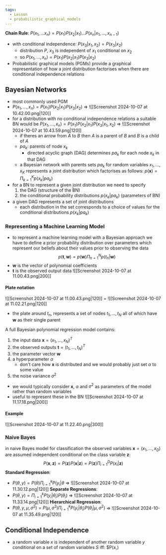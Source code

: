 ```yaml
---
tags:
  - Lesson
  - probabilistic_graphical_models
---
```

**Chain Rule**: $P(x_1,...x_n)=P(x_1)P(x_2|x_1)...P(x_n|x_1,...,x_{n-1})$
- with conditional independence: $P(x_3|x_1,x_2)=P(x_3|x_2)$
	- distribution $P$, $x_3$ is independent of $x_1$ conditional on $x_2$
	- so $P(x_1,...,x_n)=P(x_1)P(x_2|x_1)P(x_3|x_2)$
- Probabilistic graphical models (PGMs) provide a graphical representation of how a joint distribution factorises when there are conditional independence relations
## Bayesian Networks
- most commonly used PGM
- $P(x_1,...,x_n)=P(x_1)P(x_2|x_1)P(x_3|x_2)$ $\Rightarrow$ ![[Screenshot 2024-10-07 at 10.42.00.png|120]]
- for a distribution with no conditional independence relations a suitable BN would be $P(x_1,...,x_n)=P(x_1)P(x_2|x_1)P(x_3|x_1, x_2)$ $\Rightarrow$  ![[Screenshot 2024-10-07 at 10.43.59.png|120]]
	- if theres an arrow from $A$ to $B$ then $A$ is a parent of $B$ and $B$ is a child of $A$
	- $pa_k$: parents of node $x_k$
		- directed acyclic graph (DAG) determines $pa_k$ for each node $x_k$ in that DAG
	- a Bayesian network with parents sets $pa_k$ for random variables $x_1,...,x_K$ represents a joint distribution which factorises as follows: $p(\boldsymbol{x})=\Pi_{k=1}^Kp(x_k|pa_k)$ 
- for a BN to represent a given joint distribution we need to specify
	1. the DAG (structure of the BN)
	2. the conditional probability distributions $p(x_k|pa_k)$ (parameters of BN)
- a given DAG represents a set of joint distributions
	- each distribution in the set corresponds to a choice of values for the conditional distributions $p(x_k|pa_k)$
### Representing a Machine Learning Model
- to represent a machine learning model with a Bayesian approach we have to define a prior probability distribution over parameters which represent our beliefs about their values prior to observing the data
$$
p(\boldsymbol{t}, \boldsymbol{w})=p(\boldsymbol{w})\Pi_{n=1}^{N}p(t_n|\boldsymbol{w})
$$
- $\boldsymbol{w}$ is the vector of polynomial coefficients
- $\boldsymbol{t}$ is the observed output data
![[Screenshot 2024-10-07 at 11.00.43.png|200]]
#### Plate notation
![[Screenshot 2024-10-07 at 11.00.43.png|120]] $=$ ![[Screenshot 2024-10-07 at 11.02.21.png|120]]
- the plate around $t_n$, represents a set of nodes $t_1,...,t_N$ all of which have $\boldsymbol{w}$ as their single parent


A full Bayesian polynomial regression model contains:
1. the input data $\boldsymbol{x}=(x_1,...,x_N)^T$
2. the observed outputs $\boldsymbol{t}=(t_1,...,t_N)^T$
3. the parameter vector $\boldsymbol{w}$
4. a hyperparameter $\alpha$ 
	- don't care how $\boldsymbol{x}$ is distributed and we would probably just set $\alpha$ to some value
5. the noise variance $\sigma^2$
- we would typically consider $\boldsymbol{x}$, $\alpha$ and $\sigma^2$ as parameters of the model rather than random variables
- useful to represent these in the BN
![[Screenshot 2024-10-07 at 11.17.18.png|200]]
#### Example
![[Screenshot 2024-10-07 at 11.22.40.png|300]]
### Naive Bayes 
in naive Bayes model for classification the observed variables $\boldsymbol{x}=(x_1,...,x_D)$ are assumed independent conditional on the class variable $\boldsymbol{z}$:
$$
P(\boldsymbol{x},\boldsymbol{z})=P(\boldsymbol{z})P(\boldsymbol{x}|\boldsymbol{z})=P(\boldsymbol{z})\Pi_{i=1}^DP(x_i|\boldsymbol{z})
$$
**Standard Regression**:
- $P(\theta,y)=P(\theta)\Pi_{i=1}^kP(y_i|\theta$ $\Rightarrow$ ![[Screenshot 2024-10-07 at 11.30.12.png|120]]
**Separate Regressions**:
- $P(\theta, y)=\Pi_{i=1}^kP(y_i|\theta_i)P(\theta_i)$ $\Rightarrow$ ![[Screenshot 2024-10-07 at 11.33.14.png|120]]
**Hierarchical Regression**:
- $P(\theta,y,\mu,\sigma^2)=P(\mu, \sigma^2)\Pi_{i=1}^kP(y_i|\theta_i)P(\theta_i|\mu,\sigma^2)$ $\Rightarrow$ ![[Screenshot 2024-10-07 at 11.35.49.png|120]]
## Conditional Independence 
- a random variable $x$ is independent of another random variable $y$ conditional on a set of random variables $S$ iff: $P(x,)
